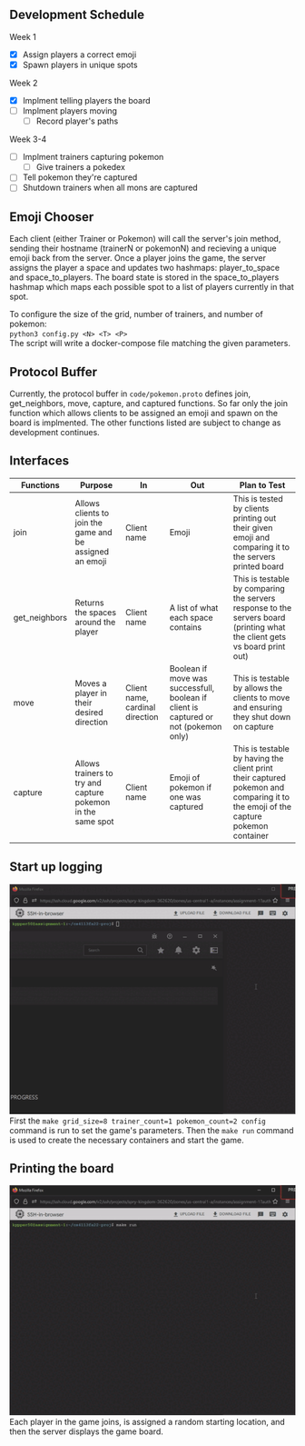 ## Development Schedule
Week 1
- [x] Assign players a correct emoji
- [x] Spawn players in unique spots
  
Week 2
- [x] Implment telling players the board
- [ ] Implment players moving
  - [ ] Record player's paths
  
Week 3-4
- [ ] Implment trainers capturing pokemon
  - [ ] Give trainers a pokedex
- [ ] Tell pokemon they're captured
- [ ] Shutdown trainers when all mons are captured

## Emoji Chooser
Each client (either Trainer or Pokemon) will call the server's join method, sending their hostname (trainerN or pokemonN) and recieving a unique emoji back from the server. Once a player joins the game, the server assigns the player a space and updates two hashmaps: player_to_space and space_to_players. The board state is stored in the space_to_players hashmap which maps each possible spot to a list of players currently in that spot.

To configure the size of the grid, number of trainers, and number of pokemon:  
`python3 config.py <N> <T> <P>`  
The script will write a docker-compose file matching the given parameters.

## Protocol Buffer
Currently, the protocol buffer in `code/pokemon.proto` defines join, get_neighbors, move, capture, and captured functions. So far only the join function which allows clients to be assigned an emoji and spawn on the board is implmented. The other functions listed are subject to change as development continues.

## Interfaces
| Functions | Purpose | In | Out | Plan to Test |  
| --- | --- | --- | --- | --- |  
| join | Allows clients to join the game and be assigned an emoji | Client name | Emoji | This is tested by clients printing out their given emoji and comparing it to the servers printed board | 
| get_neighbors | Returns the spaces around the player | Client name | A list of what each space contains | This is testable by comparing the servers response to the servers board (printing what the client gets vs board print out) |  
| move | Moves a player in their desired direction | Client name, cardinal direction | Boolean if move was successfull, boolean if client is captured or not (pokemon only) | This is testable by allows the clients to move and ensuring they shut down on capture |   
| capture |	Allows trainers to try and capture pokemon in the same spot | Client name | Emoji of pokemon if one was captured | This is testable by having the client print their captured pokemon and comparing it to the emoji of the capture pokemon container |

## Start up logging
![](media/startup_logging.gif)  
First the `make grid_size=8 trainer_count=1 pokemon_count=2 config` command is run to set the game's parameters. Then the `make run` command is used to create the necessary containers and start the game.

## Printing the board
![](media/print_board_logging.gif)  
Each player in the game joins, is assigned a random starting location, and then the server displays the game board.
